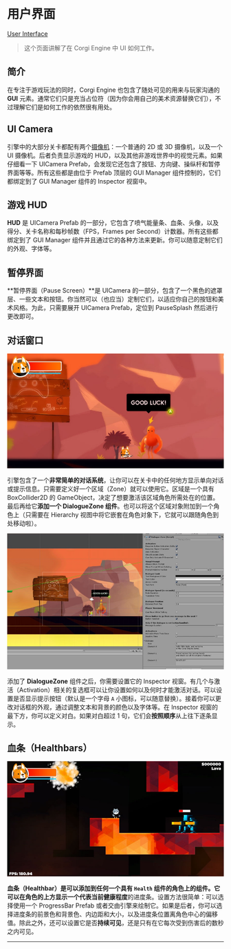 # 用户界面

[User Interface](http://corgi-engine-docs.moremountains.com/ui.html)

> 这个页面讲解了在 Corgi Engine 中 UI 如何工作。

## 简介

在专注于游戏玩法的同时，Corgi Engine 也包含了随处可见的用来与玩家沟通的 **GUI** 元素。通常它们只是充当占位符（因为你会用自己的美术资源替换它们），不过理解它们是如何工作的依然很有用处。

## UI Camera

引擎中的大部分关卡都配有两个[摄像机](https://github.com/Caizc/corgi-engine-docs/blob/master/3.General/3-9.%E6%91%84%E5%83%8F%E6%9C%BA.md)：一个普通的 2D 或 3D 摄像机，以及一个 UI 摄像机。后者负责显示游戏的 HUD，以及其他非游戏世界中的视觉元素。如果仔细看一下 UICamera Prefab，会发现它还包含了按钮、方向键、操纵杆和暂停界面等等。所有这些都是由位于 Prefab 顶层的 GUI Manager 组件控制的，它们都绑定到了 GUI Manager 组件的 Inspector 视窗中。

## 游戏 HUD

**HUD** 是 UICamera Prefab 的一部分，它包含了喷气能量条、血条、头像，以及得分、关卡名称和每秒帧数（FPS，Frames per Second）计数器。所有这些都绑定到了 GUI Manager 组件并且通过它的各种方法来更新。你可以随意定制它们的外观、字体等。

## 暂停界面

**暂停界面（Pause Screen）**是 UICamera 的一部分，包含了一个黑色的遮罩层、一些文本和按钮。你当然可以（也应当）定制它们，以适应你自己的按钮和美术风格。为此，只需要展开 UICamera Prefab，定位到 PauseSplash 然后进行更改即可。

## 对话窗口

![一个简单的对话示例](media/15014817559889.jpg)

引擎包含了一个**非常简单的对话系统**，让你可以在关卡中的任何地方显示单向对话或提示信息。只需要定义好一个区域（Zone）就可以使用它。区域是一个具有 BoxCollider2D 的 GameObject，决定了想要激活该区域角色所需处在的位置。最后再给它**添加一个 DialogueZone 组件**。也可以将这个区域对象附加到一个角色上（只需要在 Hierarchy 视图中将它嵌套在角色对象下，它就可以跟随角色到处移动啦）。

![一个对话框的 Inspector 视窗](media/15014825032837.jpg)

添加了 **DialogueZone** 组件之后，你需要设置它的 Inspector 视窗。有几个与激活（Activation）相关的复选框可以让你设置如何以及何时才能激活对话。可以设置是否显示提示按钮（默认是一个字母 `A` 小图标，可以随意替换）。接着你可以更改对话框的外观，通过调整文本和背景的颜色以及字体等。在 Inspector 视窗的最下方，你可以定义对白。如果对白超过 1 句，它们会**按照顺序**从上往下逐条显示。

## 血条（Healthbars）

![一个奄奄一息的带血条的机器敌人](media/15014835521919.jpg)

**血条（Healthbar）**是可以添加到任何一个具有 `Health` 组件的角色上的组件。它可以在角色的上方显示一个代表**当前健康程度**的进度条。设置方法很简单：可以选择使用一个 ProgressBar Prefab 或者交由引擎来绘制它。如果是后者，你可以选择进度条的前景色和背景色、内边距和大小，以及进度条位置离角色中心的偏移值。除此之外，还可以设置它是否**持续可见**，还是只有在它每次受到伤害后的数秒之内可见。

-------


